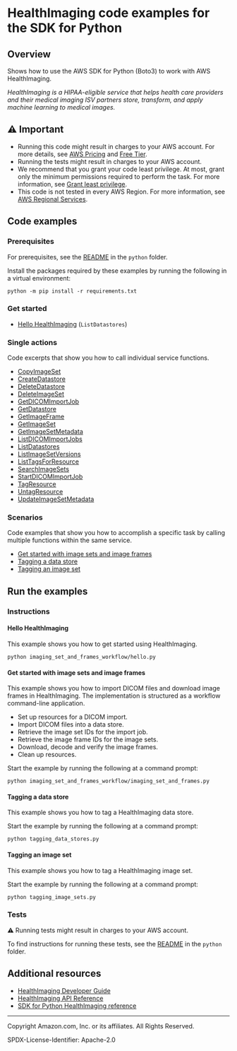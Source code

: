 # HealthImaging code examples for the SDK for Python

## Overview

Shows how to use the AWS SDK for Python (Boto3) to work with AWS HealthImaging.

<!--custom.overview.start-->
<!--custom.overview.end-->

_HealthImaging is a HIPAA-eligible service that helps health care providers and their medical imaging ISV partners store, transform, and apply machine learning to medical images._

## ⚠ Important

* Running this code might result in charges to your AWS account. For more details, see [AWS Pricing](https://aws.amazon.com/pricing/) and [Free Tier](https://aws.amazon.com/free/).
* Running the tests might result in charges to your AWS account.
* We recommend that you grant your code least privilege. At most, grant only the minimum permissions required to perform the task. For more information, see [Grant least privilege](https://docs.aws.amazon.com/IAM/latest/UserGuide/best-practices.html#grant-least-privilege).
* This code is not tested in every AWS Region. For more information, see [AWS Regional Services](https://aws.amazon.com/about-aws/global-infrastructure/regional-product-services).

<!--custom.important.start-->
<!--custom.important.end-->

## Code examples

### Prerequisites

For prerequisites, see the [README](../../README.md#Prerequisites) in the `python` folder.

Install the packages required by these examples by running the following in a virtual environment:

```
python -m pip install -r requirements.txt
```

<!--custom.prerequisites.start-->
<!--custom.prerequisites.end-->

### Get started

- [Hello HealthImaging](imaging_set_and_frames_workflow/hello.py#L4) (`ListDatastores`)


### Single actions

Code excerpts that show you how to call individual service functions.

- [CopyImageSet](health_lake_wrapper.py#L417)
- [CreateDatastore](health_lake_wrapper.py#L31)
- [DeleteDatastore](health_lake_wrapper.py#L104)
- [DeleteImageSet](health_lake_wrapper.py#L489)
- [GetDICOMImportJob](health_lake_wrapper.py#L158)
- [GetDatastore](health_lake_wrapper.py#L54)
- [GetImageFrame](health_lake_wrapper.py#L318)
- [GetImageSet](health_lake_wrapper.py#L241)
- [GetImageSetMetadata](health_lake_wrapper.py#L274)
- [ListDICOMImportJobs](health_lake_wrapper.py#L183)
- [ListDatastores](health_lake_wrapper.py#L79)
- [ListImageSetVersions](health_lake_wrapper.py#L350)
- [ListTagsForResource](health_lake_wrapper.py#L556)
- [SearchImageSets](health_lake_wrapper.py#L211)
- [StartDICOMImportJob](health_lake_wrapper.py#L124)
- [TagResource](health_lake_wrapper.py#L514)
- [UntagResource](health_lake_wrapper.py#L534)
- [UpdateImageSetMetadata](health_lake_wrapper.py#L381)

### Scenarios

Code examples that show you how to accomplish a specific task by calling multiple
functions within the same service.

- [Get started with image sets and image frames](imaging_set_and_frames_workflow/imaging_set_and_frames.py)
- [Tagging a data store](tagging_data_stores.py)
- [Tagging an image set](tagging_image_sets.py)


<!--custom.examples.start-->
<!--custom.examples.end-->

## Run the examples

### Instructions


<!--custom.instructions.start-->
<!--custom.instructions.end-->

#### Hello HealthImaging

This example shows you how to get started using HealthImaging.

```
python imaging_set_and_frames_workflow/hello.py
```


#### Get started with image sets and image frames

This example shows you how to import DICOM files and download image frames in HealthImaging.</para>
 <para>The implementation is structured as a workflow command-line
 application.


- Set up resources for a DICOM import.
- Import DICOM files into a data store.
- Retrieve the image set IDs for the import job.
- Retrieve the image frame IDs for the image sets.
- Download, decode and verify the image frames.
- Clean up resources.

<!--custom.scenario_prereqs.medical-imaging_Scenario_ImageSetsAndFrames.start-->
<!--custom.scenario_prereqs.medical-imaging_Scenario_ImageSetsAndFrames.end-->

Start the example by running the following at a command prompt:

```
python imaging_set_and_frames_workflow/imaging_set_and_frames.py
```


<!--custom.scenarios.medical-imaging_Scenario_ImageSetsAndFrames.start-->
<!--custom.scenarios.medical-imaging_Scenario_ImageSetsAndFrames.end-->

#### Tagging a data store

This example shows you how to tag a HealthImaging data store.


<!--custom.scenario_prereqs.medical-imaging_Scenario_TaggingDataStores.start-->
<!--custom.scenario_prereqs.medical-imaging_Scenario_TaggingDataStores.end-->

Start the example by running the following at a command prompt:

```
python tagging_data_stores.py
```


<!--custom.scenarios.medical-imaging_Scenario_TaggingDataStores.start-->
<!--custom.scenarios.medical-imaging_Scenario_TaggingDataStores.end-->

#### Tagging an image set

This example shows you how to tag a HealthImaging image set.


<!--custom.scenario_prereqs.medical-imaging_Scenario_TaggingImageSets.start-->
<!--custom.scenario_prereqs.medical-imaging_Scenario_TaggingImageSets.end-->

Start the example by running the following at a command prompt:

```
python tagging_image_sets.py
```


<!--custom.scenarios.medical-imaging_Scenario_TaggingImageSets.start-->
<!--custom.scenarios.medical-imaging_Scenario_TaggingImageSets.end-->

### Tests

⚠ Running tests might result in charges to your AWS account.


To find instructions for running these tests, see the [README](../../README.md#Tests)
in the `python` folder.



<!--custom.tests.start-->
<!--custom.tests.end-->

## Additional resources

- [HealthImaging Developer Guide](https://docs.aws.amazon.com/healthimaging/latest/devguide/what-is.html)
- [HealthImaging API Reference](https://docs.aws.amazon.com/healthimaging/latest/APIReference/Welcome.html)
- [SDK for Python HealthImaging reference](https://boto3.amazonaws.com/v1/documentation/api/latest/reference/services/medical-imaging.html)

<!--custom.resources.start-->
<!--custom.resources.end-->

---

Copyright Amazon.com, Inc. or its affiliates. All Rights Reserved.

SPDX-License-Identifier: Apache-2.0